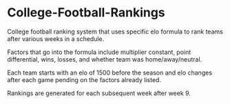 # College-Football-Rankings
College football ranking system that uses specific elo formula to rank teams after various weeks in a schedule. 


Factors that go into the formula include multiplier constant, point differential, wins, losses, and whether team was home/away/neutral. 

Each team starts with an elo of 1500 before the season and elo changes after each game pending on the factors already listed.

Rankings are generated for each subsequent week after week 9.
